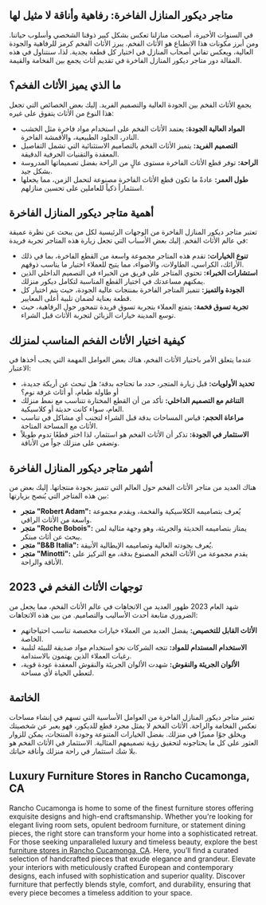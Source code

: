 <h2>متاجر ديكور المنازل الفاخرة: رفاهية وأناقة لا مثيل لها</h2>

<p>في السنوات الأخيرة، أصبحت منازلنا تعكس بشكل كبير ذوقنا الشخصي وأسلوب حياتنا. ومن أبرز مكونات هذا الانطباع هو الأثاث الفخم. يبرز الأثاث الفخم كرمز للرفاهية والجودة العالية، ويعكس تفاني أصحاب المنازل في اختيار كل قطعة بجدية. لذا، سنتناول في هذه المقالة دور متاجر ديكور المنازل الفاخرة في تقديم أثاث يجمع بين الفخامة والقيمة.</p>

<h2>ما الذي يميز الأثاث الفخم؟</h2>

<p>يجمع الأثاث الفخم بين الجودة العالية والتصميم الفريد. إليك بعض الخصائص التي تجعل هذا النوع من الأثاث يتفوق على غيره:</p>

<ul>
    <li><strong>المواد العالية الجودة:</strong> يعتمد الأثاث الفخم على استخدام مواد فاخرة مثل الخشب النادر، الجلود الطبيعية، والأقمشة الفاخرة.</li>
    <li><strong>التصميم الفريد:</strong> يتميز الأثاث الفخم بالتصاميم الاستثنائية التي تشمل التفاصيل المعقدة والتقنيات الحرفية الدقيقة.</li>
    <li><strong>الراحة:</strong> توفر قطع الأثاث الفاخرة مستوى عالٍ من الراحة بفضل تصميماتها المدروسة بشكل جيد.</li>
    <li><strong>طول العمر:</strong> عادةً ما تكون قطع الأثاث الفاخرة مصنوعة لتحمل الزمن، مما يجعلها استثماراً ذكياً للعاملين على تحسين منازلهم.</li>
</ul>

<h2>أهمية متاجر ديكور المنازل الفاخرة</h2>

<p>تعتبر متاجر ديكور المنازل الفاخرة من الوجهات الرئيسية لكل من يبحث عن نظرة عميقة في عالم الأثاث الفخم. إليك بعض الأسباب التي تجعل زيارة هذه المتاجر تجربة فريدة:</p>

<ul>
    <li><strong>تنوع الخيارات:</strong> تقدم هذه المتاجر مجموعة واسعة من القطع الفاخرة، بما في ذلك الأرائك، الكراسي، الطاولات، والأضواء، مما يتيح للعملاء اختيار ما يناسب ذوقهم.</li>
    <li><strong>استشارات الخبراء:</strong> تحتوي المتاجر على فريق من الخبراء في التصميم الداخلي الذين يمكنهم مساعدتك في اختيار القطع المناسبة لتكامل ديكور منزلك.</li>
    <li><strong>الجودة والتميز:</strong> تتميز المتاجر الفاخرة بمنتجات عالية الجودة، حيث يتم اختيار كل قطعة بعناية لضمان تلبية أعلى المعايير.</li>
    <li><strong>تجربة تسوق فخمة:</strong> يتمتع العملاء بتجربة تسوق فريدة تتمحور حول الرفاهية، حيث توسع المدينة خيارات الزبائن لتجربة الأثاث قبل الشراء.</li>
</ul>

<h2>كيفية اختيار الأثاث الفخم المناسب لمنزلك</h2>

<p>عندما يتعلق الأمر باختيار الأثاث الفخم، هناك بعض العوامل المهمة التي يجب أخذها في الاعتبار:</p>

<ul>
    <li><strong>تحديد الأولويات:</strong> قبل زيارة المتجر، حدد ما تحتاجه بدقة؛ هل تبحث عن أريكة جديدة، أو طاولة طعام، أو أثاث غرفة نوم؟</li>
    <li><strong>التناغم مع التصميم الداخلي:</strong> تأكد من أن القطع المختارة تتناسب مع نمط منزلك العام، سواء كانت حديثة أو كلاسيكية.</li>
    <li><strong>مراعاة الحجم:</strong> قياس المساحات بدقة قبل الشراء لتجنب أي مشاكل في تناسب الأثاث مع المساحة المتاحة.</li>
    <li><strong>الاستثمار في الجودة:</strong> تذكر أن الأثاث الفخم هو استثمار، لذا اختر قطعًا تدوم طويلاً وتضفي على منزلك جواً من الأناقة.</li>
</ul>

<h2>أشهر متاجر ديكور المنازل الفاخرة</h2>

<p>هناك العديد من متاجر الأثاث الفخم حول العالم التي تتميز بجودة منتجاتها. إليك بعض من بين هذه المتاجر التي يُنصح بزيارتها:</p>

<ul>
    <li><strong>متجر "Robert Adam":</strong> يُعرف بتصاميمه الكلاسيكية والفخمة، ويقدم مجموعة واسعة من الأثاث الراقي.</li>
    <li><strong>متجر "Roche Bobois":</strong> يمتاز بتصاميمه الحديثة والجريئة، وهو وجهة مثالية لمن يبحث عن أثاث مبتكر.</li>
    <li><strong>متجر "B&B Italia":</strong> يُعرف بجودته العالية وتصاميمه الإيطالية الأنيقة.</li>
    <li><strong>متجر "Minotti":</strong> يقدم مجموعة من الأثاث الفخم المصنوع بدقة، مع التركيز على الأناقة والراحة.</li>
</ul>

<h2>توجهات الأثاث الفخم في 2023</h2>

<p>شهد العام 2023 ظهور العديد من الاتجاهات في عالم الأثاث الفخم، مما يجعل من الضروري متابعة أحدث الأساليب والتصاميم. من بين هذه الاتجاهات:</p>

<ul>
    <li><strong>الأثاث القابل للتخصيص:</strong> يفضل العديد من العملاء خيارات مخصصة تناسب احتياجاتهم الخاصة.</li>
    <li><strong>الاستخدام المستدام للمواد:</strong> تتجه الشركات نحو استخدام مواد صديقة للبيئة لتلبية رغبات العملاء الذين يهتمون بالاستدامة.</li>
    <li><strong>الألوان الجريئة والنقوش:</strong> شهدت الألوان الجريئة والنقوش المعقدة عودة قوية، لتعطي الحياة لأي مساحة.</li>
</ul>

<h2>الخاتمة</h2>

<p>تعتبر متاجر ديكور المنازل الفاخرة من العوامل الأساسية التي تسهم في إنشاء مساحات تعكس الفخامة والراحة. الأثاث الفخم لا يمثل مجرد قطع للديكور، فهو يعبر عن شخصيتك ويخلق جوًا مميزًا في منزلك. بفضل الخيارات المتنوعة وجودة المنتجات، يمكن للزوار العثور على كل ما يحتاجونه لتحقيق رؤية تصميمهم المثالية. الاستثمار في الأثاث الفخم هو بلا شك استثمار في راحة منزلك وأناقة حياتك.</p> <h2>Luxury Furniture Stores in Rancho Cucamonga, CA</h2>  

<p>Rancho Cucamonga is home to some of the finest furniture stores offering exquisite designs and high-end craftsmanship. Whether you're looking for elegant living room sets, opulent bedroom furniture, or statement dining pieces, the right store can transform your home into a sophisticated retreat. For those seeking unparalleled luxury and timeless beauty, explore the best <a href="https://www.mobiliacleopatra.com/">furniture stores in Rancho Cucamonga, CA</a>. Here, you’ll find a curated selection of handcrafted pieces that exude elegance and grandeur. Elevate your interiors with meticulously crafted European and contemporary designs, each infused with sophistication and superior quality. Discover furniture that perfectly blends style, comfort, and durability, ensuring that every piece becomes a timeless addition to your space.</p>

